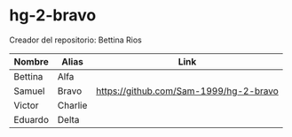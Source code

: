 # hg-2-bravo

Creador del repositorio: Bettina Rios

| Nombre  | Alias | Link |
| ------------- | ------------- | ------------- |
| Bettina | Alfa ||
| Samuel  | Bravo | https://github.com/Sam-1999/hg-2-bravo|
| Victor  | Charlie ||
| Eduardo | Delta ||
